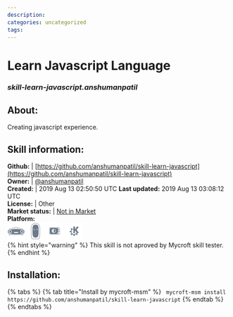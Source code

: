 ```yaml
--- 
description: 
categories: uncategorized   
tags:   
---
```


# Learn Javascript Language  
### _skill-learn-javascript.anshumanpatil_  
## About:  
Creating javascript experience.

## Skill information:  
**Github:** | [https://github.com/anshumanpatil/skill-learn-javascript](https://github.com/anshumanpatil/skill-learn-javascript)  
**Owner:** | [@anshumanpatil](https://github.com/anshumanpatil)  
**Created:** | 2019 Aug 13 02:50:50 UTC  **Last updated:** 2019 Aug 13 03:08:12 UTC  
**License:** | Other  
**Market status:** | [Not in Market](https://market.mycroft.ai/skill/)  
**Platform:**  
 ![](../.gitbook/assets/mark-1-icon.png)  ![](../.gitbook/assets/mark-2-icon.png)  ![](../.gitbook/assets/picroft-icon.png)  ![](../.gitbook/assets/kde.png)   
{% hint style="warning" %}
This skill is not aproved by Mycroft skill tester.
{% endhint %}
    
## Installation:  
{% tabs %}
{% tab title="Install by mycroft-msm" %}
``` mycroft-msm install https://github.com/anshumanpatil/skill-learn-javascript```
{% endtab %}
  {% endtabs %}
  